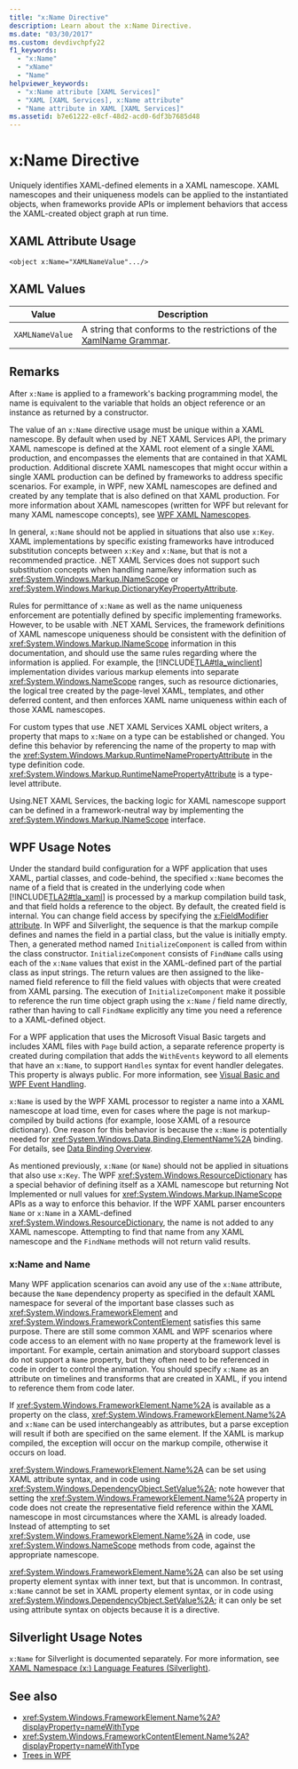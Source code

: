 ```yaml
---
title: "x:Name Directive"
description: Learn about the x:Name Directive.
ms.date: "03/30/2017"
ms.custom: devdivchpfy22
f1_keywords: 
  - "x:Name"
  - "xName"
  - "Name"
helpviewer_keywords: 
  - "x:Name attribute [XAML Services]"
  - "XAML [XAML Services], x:Name attribute"
  - "Name attribute in XAML [XAML Services]"
ms.assetid: b7e61222-e8cf-48d2-acd0-6df3b7685d48
---
```

# x:Name Directive

Uniquely identifies XAML-defined elements in a XAML namescope. XAML namescopes and their uniqueness models can be applied to the instantiated objects, when frameworks provide APIs or implement behaviors that access the XAML-created object graph at run time.

## XAML Attribute Usage

```xaml
<object x:Name="XAMLNameValue".../>
```

## XAML Values

| Value | Description |
|-------|-------------|
|`XAMLNameValue`|A string that conforms to the restrictions of the [XamlName Grammar](xamlname-grammar.md).|

## Remarks

After `x:Name` is applied to a framework's backing programming model, the name is equivalent to the variable that holds an object reference or an instance as returned by a constructor.

The value of an `x:Name` directive usage must be unique within a XAML namescope. By default when used by .NET XAML Services API, the primary XAML namescope is defined at the XAML root element of a single XAML production, and encompasses the elements that are contained in that XAML production. Additional discrete XAML namescopes that might occur within a single XAML production can be defined by frameworks to address specific scenarios. For example, in WPF, new XAML namescopes are defined and created by any template that is also defined on that XAML production. For more information about XAML namescopes (written for WPF but relevant for many XAML namescope concepts), see [WPF XAML Namescopes](../framework/wpf/advanced/wpf-xaml-namescopes.md).

In general, `x:Name` should not be applied in situations that also use `x:Key`. XAML implementations by specific existing frameworks have introduced substitution concepts between `x:Key` and `x:Name`, but that is not a recommended practice. .NET XAML Services does not support such substitution concepts when handling name/key information such as <xref:System.Windows.Markup.INameScope> or <xref:System.Windows.Markup.DictionaryKeyPropertyAttribute>.

Rules for permittance of `x:Name` as well as the name uniqueness enforcement are potentially defined by specific implementing frameworks. However, to be usable with .NET XAML Services, the framework definitions of XAML namescope uniqueness should be consistent with the definition of <xref:System.Windows.Markup.INameScope> information in this documentation, and should use the same rules regarding where the information is applied. For example, the [!INCLUDE[TLA#tla_winclient](../includes/tlasharptla-winclient-md.md)] implementation divides various markup elements into separate <xref:System.Windows.NameScope> ranges, such as resource dictionaries, the logical tree created by the page-level XAML, templates, and other deferred content, and then enforces XAML name uniqueness within each of those XAML namescopes.

For custom types that use .NET XAML Services XAML object writers, a property that maps to `x:Name` on a type can be established or changed. You define this behavior by referencing the name of the property to map with the <xref:System.Windows.Markup.RuntimeNamePropertyAttribute> in the type definition code.  <xref:System.Windows.Markup.RuntimeNamePropertyAttribute> is a type-level attribute.

Using.NET XAML Services, the backing logic for XAML namescope support can be defined in a framework-neutral way by implementing the <xref:System.Windows.Markup.INameScope> interface.

## WPF Usage Notes

Under the standard build configuration for a WPF application that uses XAML, partial classes, and code-behind, the specified `x:Name` becomes the name of a field that is created in the underlying code when [!INCLUDE[TLA2#tla_xaml](../includes/tla2sharptla-xaml-md.md)] is processed by a markup compilation build task, and that field holds a reference to the object. By default, the created field is internal. You can change field access by specifying the [x:FieldModifier attribute](xfieldmodifier-directive.md). In WPF and Silverlight, the sequence is that the markup compile defines and names the field in a partial class, but the value is initially empty. Then, a generated method named `InitializeComponent` is called from within the class constructor. `InitializeComponent` consists of `FindName` calls using each of the `x:Name` values that exist in the XAML-defined part of the partial class as input strings. The return values are then assigned to the like-named field reference to fill the field values with objects that were created from XAML parsing. The execution of `InitializeComponent` make it possible to reference the run time object graph using the `x:Name` / field name directly, rather than having to call `FindName` explicitly any time you need a reference to a XAML-defined object.

For a WPF application that uses the Microsoft Visual Basic targets and includes XAML files with `Page` build action, a separate reference property is created during compilation that adds the `WithEvents` keyword to all elements that have an `x:Name`, to support `Handles` syntax for event handler delegates. This property is always public. For more information, see [Visual Basic and WPF Event Handling](../framework/wpf/advanced/visual-basic-and-wpf-event-handling.md).

`x:Name` is used by the WPF XAML processor to register a name into a XAML namescope at load time, even for cases where the page is not markup-compiled by build actions (for example, loose XAML of a resource dictionary). One reason for this behavior is because the `x:Name` is potentially needed for <xref:System.Windows.Data.Binding.ElementName%2A> binding. For details, see [Data Binding Overview](../net/wpf/data/index.md?view=netdesktop-5.0&preserve-view=true).

As mentioned previously, `x:Name` (or `Name`) should not be applied in situations that also use `x:Key`. The WPF <xref:System.Windows.ResourceDictionary> has a special behavior of defining itself as a XAML namescope but returning Not Implemented or null values for <xref:System.Windows.Markup.INameScope> APIs as a way to enforce this behavior. If the WPF XAML parser encounters `Name` or `x:Name` in a XAML-defined <xref:System.Windows.ResourceDictionary>, the name is not added to any XAML namescope. Attempting to find that name from any XAML namescope and the `FindName` methods will not return valid results.

### x:Name and Name

Many WPF application scenarios can avoid any use of the `x:Name` attribute, because the `Name` dependency property as specified in the default XAML namespace for several of the important base classes such as <xref:System.Windows.FrameworkElement> and <xref:System.Windows.FrameworkContentElement> satisfies this same purpose. There are still some common XAML and WPF scenarios where code access to an element with no `Name` property at the framework level is important. For example, certain animation and storyboard support classes do not support a `Name` property, but they often need to be referenced in code in order to control the animation. You should specify `x:Name` as an attribute on timelines and transforms that are created in XAML, if you intend to reference them from code later.

If <xref:System.Windows.FrameworkElement.Name%2A> is available as a property on the class, <xref:System.Windows.FrameworkElement.Name%2A> and `x:Name` can be used interchangeably as attributes, but a parse exception will result if both are specified on the same element. If the XAML is markup compiled, the exception will occur on the markup compile, otherwise it occurs on load.

<xref:System.Windows.FrameworkElement.Name%2A> can be set using XAML attribute syntax, and in code using <xref:System.Windows.DependencyObject.SetValue%2A>; note however that setting the <xref:System.Windows.FrameworkElement.Name%2A> property in code does not create the representative field reference within the XAML namescope in most circumstances where the XAML is already loaded. Instead of attempting to set <xref:System.Windows.FrameworkElement.Name%2A> in code, use <xref:System.Windows.NameScope> methods from code, against the appropriate namescope.

<xref:System.Windows.FrameworkElement.Name%2A> can also be set using property element syntax with inner text, but that is uncommon. In contrast, `x:Name` cannot be set in XAML property element syntax, or in code using <xref:System.Windows.DependencyObject.SetValue%2A>; it can only be set using attribute syntax on objects because it is a directive.

## Silverlight Usage Notes

`x:Name` for Silverlight is documented separately. For more information, see [XAML Namespace (x:) Language Features (Silverlight)](/previous-versions/windows/silverlight/dotnet-windows-silverlight/cc188995(v=vs.95)).

## See also

- <xref:System.Windows.FrameworkElement.Name%2A?displayProperty=nameWithType>
- <xref:System.Windows.FrameworkContentElement.Name%2A?displayProperty=nameWithType>
- [Trees in WPF](../framework/wpf/advanced/trees-in-wpf.md)
